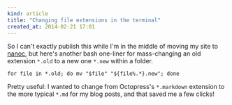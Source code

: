 ```yaml
---
kind: article
title: "Changing file extensions in the terminal"
created_at: 2014-02-21 17:01
---
```


So I can't exactly publish this while I'm in the middle of moving my site
to [nanoc](http://nanoc.ws), but here's another bash one-liner for 
mass-changing an old extension `*.old` to a new one `*.new` within a folder.

~~~
for file in *.old; do mv "$file" "${file%.*}.new"; done
~~~

Pretty useful: I wanted to change from Octopress's `*.markdown` extension to
the more typical `*.md` for my blog posts, and that saved me a few clicks!